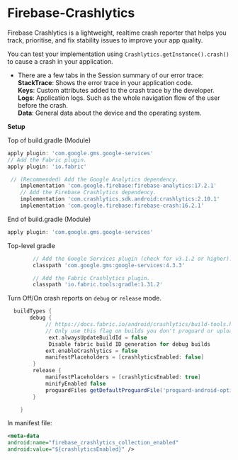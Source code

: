 # Firebase-Crashlytics   

Firebase Crashlytics is a lightweight, realtime crash reporter that helps you track, prioritise, and fix stability issues to improve your app quality.  

You can test your implementation using `Crashlytics.getInstance().crash()` to cause a crash in your application.   

- There are a few tabs in the Session summary of our error trace:  
   **StackTrace**: Shows the error trace in your application code.  
   **Keys**: Custom attributes added to the crash trace by the developer.  
   **Logs**: Application logs. Such as the whole navigation flow of the user before the crash.  
   **Data**: General data about the device and the operating system.   
   
   
**Setup**  

Top of build.gradle (Module)
```gradle
apply plugin: 'com.google.gms.google-services'
// Add the Fabric plugin.
apply plugin: 'io.fabric'
```

```gradle 
 // (Recommended) Add the Google Analytics dependency.
    implementation 'com.google.firebase:firebase-analytics:17.2.1'
    // Add the Firebase Crashlytics dependency.
    implementation 'com.crashlytics.sdk.android:crashlytics:2.10.1'
    implementation 'com.google.firebase:firebase-crash:16.2.1'
```

End of build.gradle (Module)  

```gradle
apply plugin: 'com.google.gms.google-services'
```


Top-level gradle  
```gradle
        // Add the Google Services plugin (check for v3.1.2 or higher).
        classpath 'com.google.gms:google-services:4.3.3'

        // Add the Fabric Crashlytics plugin.
        classpath 'io.fabric.tools:gradle:1.31.2'
```

Turn Off/On crash reports on `debug` or `release` mode.  
``` gradle
  buildTypes {
       debug {
            // https://docs.fabric.io/android/crashlytics/build-tools.html
            // Only use this flag on builds you don't proguard or upload to beta-by-crashlytics
             ext.alwaysUpdateBuildId = false
             Disable fabric build ID generation for debug builds
            ext.enableCrashlytics = false
            manifestPlaceholders = [crashlyticsEnabled: false]
        }
        release {
            manifestPlaceholders = [crashlyticsEnabled: true]
            minifyEnabled false
            proguardFiles getDefaultProguardFile('proguard-android-optimize.txt'), 'proguard-rules.pro'
        }

    }
```

In manifest file:   

```xml
<meta-data
android:name="firebase_crashlytics_collection_enabled"
android:value="${crashlyticsEnabled}" />
```



